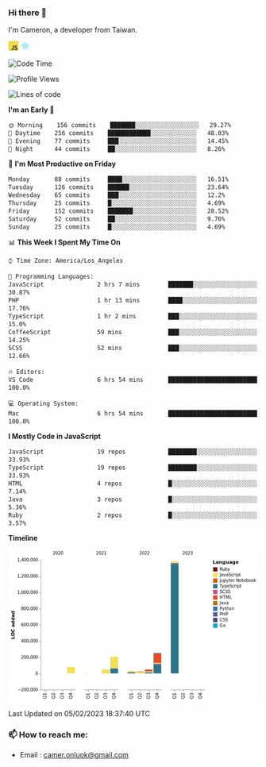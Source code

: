 ### Hi there 👋

I'm Cameron, a developer from Taiwan.


<code><img height="20" src="https://raw.githubusercontent.com/github/explore/80688e429a7d4ef2fca1e82350fe8e3517d3494d/topics/javascript/javascript.png"></code>
<code><img height="20" src="https://raw.githubusercontent.com/github/explore/80688e429a7d4ef2fca1e82350fe8e3517d3494d/topics/react/react.png"></code>



<!--START_SECTION:waka-->
![Code Time](http://img.shields.io/badge/Code%20Time-726%20hrs%2021%20mins-blue)

![Profile Views](http://img.shields.io/badge/Profile%20Views-0-blue)

![Lines of code](https://img.shields.io/badge/From%20Hello%20World%20I%27ve%20Written-2%20Million%20lines%20of%20code-blue)

**I'm an Early 🐤** 

```text
🌞 Morning    156 commits    ███████░░░░░░░░░░░░░░░░░░   29.27% 
🌆 Daytime    256 commits    ████████████░░░░░░░░░░░░░   48.03% 
🌃 Evening    77 commits     ███░░░░░░░░░░░░░░░░░░░░░░   14.45% 
🌙 Night      44 commits     ██░░░░░░░░░░░░░░░░░░░░░░░   8.26%

```
📅 **I'm Most Productive on Friday** 

```text
Monday       88 commits     ████░░░░░░░░░░░░░░░░░░░░░   16.51% 
Tuesday      126 commits    ██████░░░░░░░░░░░░░░░░░░░   23.64% 
Wednesday    65 commits     ███░░░░░░░░░░░░░░░░░░░░░░   12.2% 
Thursday     25 commits     █░░░░░░░░░░░░░░░░░░░░░░░░   4.69% 
Friday       152 commits    ███████░░░░░░░░░░░░░░░░░░   28.52% 
Saturday     52 commits     ██░░░░░░░░░░░░░░░░░░░░░░░   9.76% 
Sunday       25 commits     █░░░░░░░░░░░░░░░░░░░░░░░░   4.69%

```


📊 **This Week I Spent My Time On** 

```text
⌚︎ Time Zone: America/Los_Angeles

💬 Programming Languages: 
JavaScript               2 hrs 7 mins        ███████░░░░░░░░░░░░░░░░░░   30.87% 
PHP                      1 hr 13 mins        ████░░░░░░░░░░░░░░░░░░░░░   17.76% 
TypeScript               1 hr 2 mins         ███░░░░░░░░░░░░░░░░░░░░░░   15.0% 
CoffeeScript             59 mins             ███░░░░░░░░░░░░░░░░░░░░░░   14.25% 
SCSS                     52 mins             ███░░░░░░░░░░░░░░░░░░░░░░   12.66%

🔥 Editors: 
VS Code                  6 hrs 54 mins       █████████████████████████   100.0%

💻 Operating System: 
Mac                      6 hrs 54 mins       █████████████████████████   100.0%

```

**I Mostly Code in JavaScript** 

```text
JavaScript               19 repos            ████████░░░░░░░░░░░░░░░░░   33.93% 
TypeScript               19 repos            ████████░░░░░░░░░░░░░░░░░   33.93% 
HTML                     4 repos             █░░░░░░░░░░░░░░░░░░░░░░░░   7.14% 
Java                     3 repos             █░░░░░░░░░░░░░░░░░░░░░░░░   5.36% 
Ruby                     2 repos             █░░░░░░░░░░░░░░░░░░░░░░░░   3.57%

```


**Timeline**

![Chart not found](https://raw.githubusercontent.com/camer0nluo/camer0nluo/main/charts/bar_graph.png) 


 Last Updated on 05/02/2023 18:37:40 UTC
<!--END_SECTION:waka-->

### 📫 How to reach me:
- Email : camer.onluok@gmail.com
